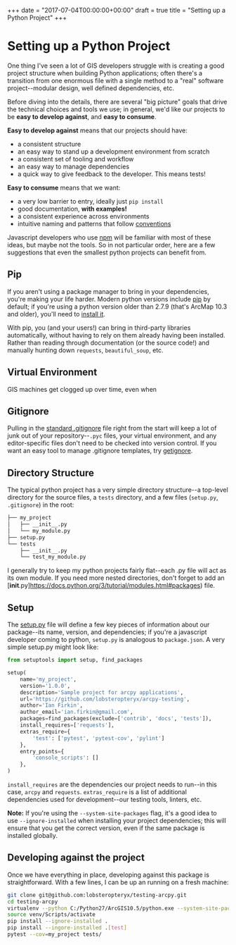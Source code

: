 +++
date = "2017-07-04T00:00:00+00:00"
draft = true
title = "Setting up a Python Project"
+++

# Setting up a Python Project

One thing I've seen a lot of GIS developers struggle with is creating a good project structure when building Python applications; often there's a transition from one enormous file with a single method to a "real" software project--modular design, well defined dependencies, etc.

Before diving into the details, there are several "big picture" goals that drive the technical choices and tools we use; in general, we'd like our projects to be **easy to develop against**, and **easy to consume**.

**Easy to develop against** means that our projects should have:

* a consistent structure
* an easy way to stand up a development environment from scratch
* a consistent set of tooling and workflow
* an easy way to manage dependencies
* a quick way to give feedback to the developer.  This means tests!

**Easy to consume** means that we want:

* a very low barrier to entry, ideally just `pip install`
* good documentation, **with examples!**
* a consistent experience across environments
* intuitive naming and patterns that follow [conventions](https://www.python.org/dev/peps/pep-0008/)

Javascript developers who use [npm](https://www.npmjs.com/) will be familiar with most of these ideas, but maybe not the tools.  So in not particular order, here are a few suggestions that even the smallest python projects can benefit from.

## Pip

If you aren't using a package manager to bring in your dependencies, you're making your life harder.  Modern python versions include [pip](https://pip.pypa.io/en/stable/) by default; if you're using a python version older than 2.7.9 (that's ArcMap 10.3 and older), you'll need to [install it](https://pip.pypa.io/en/stable/installing/#installing-with-get-pip-py).

With pip, you (and your users!) can bring in third-party libraries automatically, without having to rely on them already having been installed.  Rather than reading through documentation (or the source code!) and manually hunting down `requests`, `beautiful_soup`, etc.

## Virtual Environment

GIS machines get clogged up over time, even when

## Gitignore

Pulling in the [standard .gitignore](https://github.com/github/gitignore/blob/master/Python.gitignore) file right from the start will keep a lot of junk out of your repository--`.pyc` files, your virtual environment, and any editor-specific files don't need to be checked into version control.  If you want an easy tool to manage .gitignore templates, try [getignore](getignore.md).

## Directory Structure

The typical python project has a very simple directory structure--a top-level directory for the source files, a `tests` directory, and a few files (`setup.py`, `.gitignore`) in the root:


```bash
├── my_project
│   ├── __init__.py
│   └── my_module.py
├── setup.py
└── tests
    ├── __init__.py
    └── test_my_module.py
```

I generally try to keep my python projects fairly flat--each .py file will act as its own module.  If you need more nested directories, don't forget to add an [__init__.py]https://docs.python.org/3/tutorial/modules.html#packages) file.

## Setup

The [setup.py](https://docs.python.org/2/distutils/setupscript.html) file will define a few key pieces of information about our package--its name, version, and dependencies; if you're a javascript developer coming to python, `setup.py` is analogous to `package.json`.  A very simple setup.py might look like:

```python
from setuptools import setup, find_packages

setup(
    name='my_project',
    version='1.0.0',
    description='Sample project for arcpy applications',
    url='https://github.com/lobsteropteryx/arcpy-testing',
    author='Ian Firkin',
    author_email='ian.firkin@gmail.com',
    packages=find_packages(exclude=['contrib', 'docs', 'tests']),
    install_requires=['requests'],
    extras_require={
        'test': ['pytest', 'pytest-cov', 'pylint']
    },
    entry_points={
        'console_scripts': []
    },
)
```

`install_requires` are the dependencies our project needs to run--in this case, `arcpy` and `requests`.  `extras_require` is a list of additional dependencies used for development--our testing tools, linters, etc.

**Note:** If you're using the `--system-site-packages` flag, it's a good idea to use `--ignore-installed` when installing your project dependencies; this will ensure that you get the correct version, even if the same package is installed globally.

## Developing against the project

Once we have everything in place, developing against this package is straightforward.  With a few lines, I can be up an running on a fresh machine:

```bash
git clone git@github.com:lobsteropteryx/testing-arcpy.git
cd testing-arcpy
virtualenv --python C:/Python27/ArcGIS10.5/python.exe --system-site-packages venv
source venv/Scripts/activate
pip install --ignore-installed .
pip install --ingore-installed .[test]
pytest --cov=my_project tests/
```
